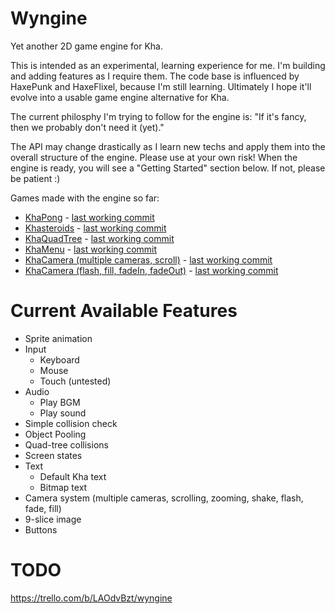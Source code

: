 # Wyngine
Yet another 2D game engine for Kha.

This is intended as an experimental, learning experience for me. I'm building and adding features as I require them. The code base is influenced by HaxePunk and HaxeFlixel, because I'm still learning. Ultimately I hope it'll evolve into a usable game engine alternative for Kha.

The current philosphy I'm trying to follow for the engine is: "If it's fancy, then we probably don't need it (yet)."

The API may change drastically as I learn new techs and apply them into the overall structure of the engine. Please use at your own risk! When the engine is ready, you will see a "Getting Started" section below. If not, please be patient :)

Games made with the engine so far:
* [KhaPong](http://coinflipstudios.com/khapong) - [last working commit](https://github.com/laxa88/wyngine/commit/7cd34019ae85bb0e01accd81d680bcd5fd7d645b)
* [Khasteroids](http://coinflipstudios.com/khasteroids) - [last working commit](https://github.com/laxa88/wyngine/commit/ca7718bc0fb3797fd2c14793394d6da1673f9127)
* [KhaQuadTree](http://coinflipstudios.com/khaquadtree) - [last working commit](https://github.com/laxa88/wyngine/commit/0a576c11ad29611b7aa507452fddf5e5468e96db)
* [KhaMenu](http://coinflipstudios.com/khamenu) - [last working commit](https://github.com/laxa88/wyngine/commit/eff998996195f419a062e26055c9885cc840e5b2)
* [KhaCamera (multiple cameras, scroll)](http://coinflipstudios.com/khacamera) - [last working commit](https://github.com/laxa88/wyngine/commit/e533d9fbaf09d868666d32b306956872c44775fa)
* [KhaCamera (flash, fill, fadeIn, fadeOut)](http://coinflipstudios.com/khacamera2) - [last working commit](https://github.com/laxa88/wyngine/commit/c4efb971e1901af2ab98d077cfa4d8348340ee6f)

# Current Available Features

* Sprite animation
* Input
	* Keyboard
	* Mouse
	* Touch (untested)
* Audio
	* Play BGM
	* Play sound
* Simple collision check
* Object Pooling
* Quad-tree collisions
* Screen states
* Text
	* Default Kha text
	* Bitmap text
* Camera system (multiple cameras, scrolling, zooming, shake, flash, fade, fill)
* 9-slice image
* Buttons

# TODO

https://trello.com/b/LAOdvBzt/wyngine

